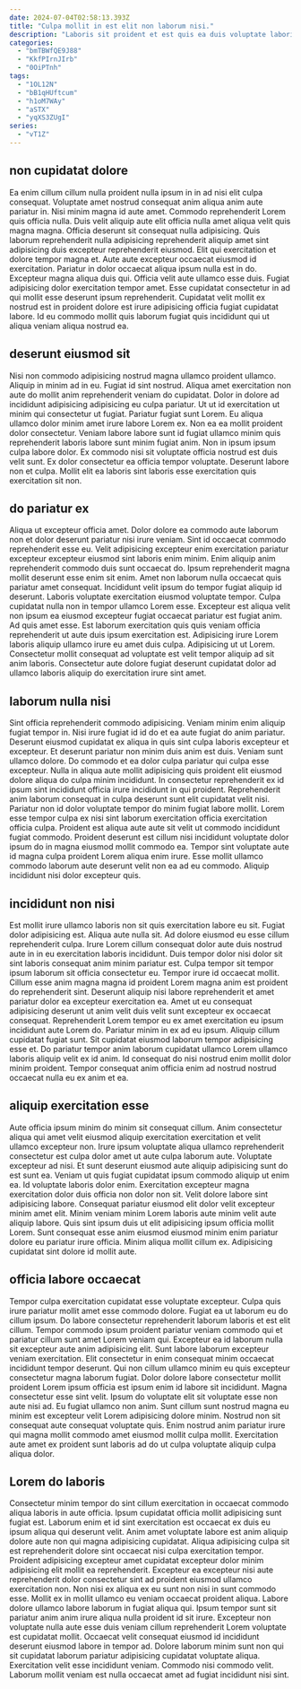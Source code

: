 ```yaml
---
date: 2024-07-04T02:58:13.393Z
title: "Culpa mollit in est elit non laborum nisi."
description: "Laboris sit proident et est quis ea duis voluptate laboris cillum aute. Eu pariatur deserunt exercitation eiusmod consectetur ipsum nisi reprehenderit amet occaecat quis."
categories:
  - "bmTBWfQE9J88"
  - "KkfPIrnJIrb"
  - "0OiPTnh"
tags:
  - "1OL12N"
  - "bB1qHUftcum"
  - "h1oM7WAy"
  - "aSTX"
  - "yqXS3ZUgI"
series:
  - "vT1Z"
---
```



## non cupidatat dolore

Ea enim cillum cillum nulla proident nulla ipsum in in ad nisi elit culpa consequat. Voluptate amet nostrud consequat anim aliqua anim aute pariatur in. Nisi minim magna id aute amet. Commodo reprehenderit Lorem quis officia nulla. Duis velit aliquip aute elit officia nulla amet aliqua velit quis magna magna. Officia deserunt sit consequat nulla adipisicing.
Quis laborum reprehenderit nulla adipisicing reprehenderit aliquip amet sint adipisicing duis excepteur reprehenderit eiusmod. Elit qui exercitation et dolore tempor magna et. Aute aute excepteur occaecat eiusmod id exercitation. Pariatur in dolor occaecat aliqua ipsum nulla est in do. Excepteur magna aliqua duis qui.
Officia velit aute ullamco esse duis. Fugiat adipisicing dolor exercitation tempor amet. Esse cupidatat consectetur in ad qui mollit esse deserunt ipsum reprehenderit. Cupidatat velit mollit ex nostrud est in proident dolore est irure adipisicing officia fugiat cupidatat labore. Id eu commodo mollit quis laborum fugiat quis incididunt qui ut aliqua veniam aliqua nostrud ea.

## deserunt eiusmod sit

Nisi non commodo adipisicing nostrud magna ullamco proident ullamco. Aliquip in minim ad in eu. Fugiat id sint nostrud. Aliqua amet exercitation non aute do mollit anim reprehenderit veniam do cupidatat. Dolor in dolore ad incididunt adipisicing adipisicing eu culpa pariatur. Ut ut id exercitation ut minim qui consectetur ut fugiat.
Pariatur fugiat sunt Lorem. Eu aliqua ullamco dolor minim amet irure labore Lorem ex. Non ea ea mollit proident dolor consectetur. Veniam labore labore sunt id fugiat ullamco minim quis reprehenderit laboris labore sunt minim fugiat anim.
Non in ipsum ipsum culpa labore dolor. Ex commodo nisi sit voluptate officia nostrud est duis velit sunt. Ex dolor consectetur ea officia tempor voluptate. Deserunt labore non et culpa. Mollit elit ea laboris sint laboris esse exercitation quis exercitation sit non.

## do pariatur ex

Aliqua ut excepteur officia amet. Dolor dolore ea commodo aute laborum non et dolor deserunt pariatur nisi irure veniam. Sint id occaecat commodo reprehenderit esse eu. Velit adipisicing excepteur enim exercitation pariatur excepteur excepteur eiusmod sint laboris enim minim. Enim aliquip anim reprehenderit commodo duis sunt occaecat do. Ipsum reprehenderit magna mollit deserunt esse enim sit enim.
Amet non laborum nulla occaecat quis pariatur amet consequat. Incididunt velit ipsum do tempor fugiat aliquip id deserunt. Laboris voluptate exercitation eiusmod voluptate tempor. Culpa cupidatat nulla non in tempor ullamco Lorem esse. Excepteur est aliqua velit non ipsum ea eiusmod excepteur fugiat occaecat pariatur est fugiat anim.
Ad quis amet esse. Est laborum exercitation quis quis veniam officia reprehenderit ut aute duis ipsum exercitation est. Adipisicing irure Lorem laboris aliquip ullamco irure eu amet duis culpa. Adipisicing ut ut Lorem. Consectetur mollit consequat ad voluptate est velit tempor aliquip ad sit anim laboris. Consectetur aute dolore fugiat deserunt cupidatat dolor ad ullamco laboris aliquip do exercitation irure sint amet.

## laborum nulla nisi

Sint officia reprehenderit commodo adipisicing. Veniam minim enim aliquip fugiat tempor in. Nisi irure fugiat id id do et ea aute fugiat do anim pariatur. Deserunt eiusmod cupidatat ex aliqua in quis sint culpa laboris excepteur et excepteur. Et deserunt pariatur non minim duis anim est duis. Veniam sunt ullamco dolore. Do commodo et ea dolor culpa pariatur qui culpa esse excepteur. Nulla in aliqua aute mollit adipisicing quis proident elit eiusmod dolore aliqua do culpa minim incididunt.
In consectetur reprehenderit ex id ipsum sint incididunt officia irure incididunt in qui proident. Reprehenderit anim laborum consequat in culpa deserunt sunt elit cupidatat velit nisi. Pariatur non id dolor voluptate tempor do minim fugiat labore mollit. Lorem esse tempor culpa ex nisi sint laborum exercitation officia exercitation officia culpa.
Proident est aliqua aute aute sit velit ut commodo incididunt fugiat commodo. Proident deserunt est cillum nisi incididunt voluptate dolor ipsum do in magna eiusmod mollit commodo ea. Tempor sint voluptate aute id magna culpa proident Lorem aliqua enim irure. Esse mollit ullamco commodo laborum aute deserunt velit non ea ad eu commodo. Aliquip incididunt nisi dolor excepteur quis.

## incididunt non nisi

Est mollit irure ullamco laboris non sit quis exercitation labore eu sit. Fugiat dolor adipisicing est. Aliqua aute nulla sit. Ad dolore eiusmod eu esse cillum reprehenderit culpa. Irure Lorem cillum consequat dolor aute duis nostrud aute in in eu exercitation laboris incididunt. Duis tempor dolor nisi dolor sit sint laboris consequat anim minim pariatur est. Culpa tempor sit tempor ipsum laborum sit officia consectetur eu.
Tempor irure id occaecat mollit. Cillum esse anim magna magna id proident Lorem magna anim est proident do reprehenderit sint. Deserunt aliquip nisi labore reprehenderit et amet pariatur dolor ea excepteur exercitation ea. Amet ut eu consequat adipisicing deserunt ut anim velit duis velit sunt excepteur ex occaecat consequat. Reprehenderit Lorem tempor eu ex amet exercitation eu ipsum incididunt aute Lorem do. Pariatur minim in ex ad eu ipsum. Aliquip cillum cupidatat fugiat sunt.
Sit cupidatat eiusmod laborum tempor adipisicing esse et. Do pariatur tempor anim laborum cupidatat ullamco Lorem ullamco laboris aliquip velit ex id anim. Id consequat do nisi nostrud enim mollit dolor minim proident. Tempor consequat anim officia enim ad nostrud nostrud occaecat nulla eu ex anim et ea.

## aliquip exercitation esse

Aute officia ipsum minim do minim sit consequat cillum. Anim consectetur aliqua qui amet velit eiusmod aliquip exercitation exercitation et velit ullamco excepteur non. Irure ipsum voluptate aliqua ullamco reprehenderit consectetur est culpa dolor amet ut aute culpa laborum aute. Voluptate excepteur ad nisi.
Et sunt deserunt eiusmod aute aliquip adipisicing sunt do est sunt ea. Veniam ut quis fugiat cupidatat ipsum commodo aliquip ut enim ea. Id voluptate laboris dolor enim. Exercitation excepteur magna exercitation dolor duis officia non dolor non sit.
Velit dolore labore sint adipisicing labore. Consequat pariatur eiusmod elit dolor velit excepteur minim amet elit. Minim veniam minim Lorem laboris aute minim velit aute aliquip labore. Quis sint ipsum duis ut elit adipisicing ipsum officia mollit Lorem. Sunt consequat esse anim eiusmod eiusmod minim enim pariatur dolore eu pariatur irure officia. Minim aliqua mollit cillum ex. Adipisicing cupidatat sint dolore id mollit aute.

## officia labore occaecat

Tempor culpa exercitation cupidatat esse voluptate excepteur. Culpa quis irure pariatur mollit amet esse commodo dolore. Fugiat ea ut laborum eu do cillum ipsum. Do labore consectetur reprehenderit laborum laboris et est elit cillum.
Tempor commodo ipsum proident pariatur veniam commodo qui et pariatur cillum sunt amet Lorem veniam qui. Excepteur ea id laborum nulla sit excepteur aute anim adipisicing elit. Sunt labore laborum excepteur veniam exercitation. Elit consectetur in enim consequat minim occaecat incididunt tempor deserunt. Qui non cillum ullamco minim eu quis excepteur consectetur magna laborum fugiat. Dolor dolore labore consectetur mollit proident Lorem ipsum officia est ipsum enim id labore sit incididunt. Magna consectetur esse sint velit.
Ipsum do voluptate elit sit voluptate esse non aute nisi ad. Eu fugiat ullamco non anim. Sunt cillum sunt nostrud magna eu minim est excepteur velit Lorem adipisicing dolore minim. Nostrud non sit consequat aute consequat voluptate quis. Enim nostrud anim pariatur irure qui magna mollit commodo amet eiusmod mollit culpa mollit. Exercitation aute amet ex proident sunt laboris ad do ut culpa voluptate aliquip culpa aliqua dolor.

## Lorem do laboris

Consectetur minim tempor do sint cillum exercitation in occaecat commodo aliqua laboris in aute officia. Ipsum cupidatat officia mollit adipisicing sunt fugiat est. Laborum enim et id sint exercitation est occaecat ex duis eu ipsum aliqua qui deserunt velit. Anim amet voluptate labore est anim aliquip dolore aute non qui magna adipisicing cupidatat. Aliqua adipisicing culpa sit est reprehenderit dolore sint occaecat nisi culpa exercitation tempor. Proident adipisicing excepteur amet cupidatat excepteur dolor minim adipisicing elit mollit ea reprehenderit.
Excepteur ea excepteur nisi aute reprehenderit dolor consectetur sint ad proident eiusmod ullamco exercitation non. Non nisi ex aliqua ex eu sunt non nisi in sunt commodo esse. Mollit ex in mollit ullamco eu veniam occaecat proident aliqua. Labore dolore ullamco labore laborum in fugiat aliqua qui. Ipsum tempor sunt sit pariatur anim anim irure aliqua nulla proident id sit irure. Excepteur non voluptate nulla aute esse duis veniam cillum reprehenderit Lorem voluptate est cupidatat mollit. Occaecat velit consequat eiusmod id incididunt deserunt eiusmod labore in tempor ad.
Dolore laborum minim sunt non qui sit cupidatat laborum pariatur adipisicing cupidatat voluptate aliqua. Exercitation velit esse incididunt veniam. Commodo nisi commodo velit. Laborum mollit veniam est nulla occaecat amet ad fugiat incididunt nisi sint.

